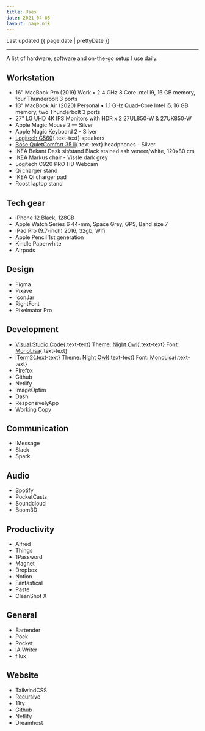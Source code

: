 ```yaml
---
title: Uses
date: 2021-04-05
layout: page.njk
---
```


<p class="text-textSubtle">Last updated {{ page.date | prettyDate }}</p>

---

A list of hardware, software and on-the-go setup I use daily.

## Workstation

- 16" MacBook Pro (2019)
  <span class="text-textSubtle text-14">Work • 2.4 GHz 8 Core Intel i9, 16 GB memory, four Thunderbolt 3 ports</span>
- 13" MacBook Air (2020)
  <span class="text-textSubtle text-14">Personal • 1.1 GHz Quad-Core Intel i5, 16 GB memory, two Thunderbolt 3 ports</span>
- 27" LG UHD 4K IPS Monitors with HDR <span class="text-textSubtle text-14">x 2</span>
  <span class="text-textSubtle text-14">27UL850-W & 27UK850-W</span>
- Apple Magic Mouse 2 — Silver
- Apple Magic Keyboard 2 - Silver
- [Logitech G560](https://www.logitechg.com/en-au/products/gaming-audio/g560-rgb-gaming-speakers.980-001303.html){.text-text} speakers
- [Bose QuietComfort 35 ii](https://www.bose.com.au/en_au/products/headphones/over_ear_headphones/quietcomfort-35-wireless-ii.html#v=qc35_ii_black){.text-text} headphones - Silver
- IKEA Bekant Desk sit/stand
  <span class="text-textSubtle text-14">Black stained ash veneer/white, 120x80 cm</span>
- IKEA Markus chair - Vissle dark grey
- Logitech C920 PRO HD Webcam
- Qi charger stand
- IKEA Qi charger pad
- Roost laptop stand

## Tech gear

- iPhone 12
  <span class="text-textSubtle text-14">Black, 128GB</span>
- Apple Watch Series 6
  <span class="text-textSubtle text-14">44-mm, Space Grey, GPS, Band size 7</span>
- iPad Pro (9.7-inch)
  <span class="text-textSubtle text-14">2016, 32gb, Wifi</span>
- Apple Pencil
  <span class="text-textSubtle text-14">1st generation</span>
- Kindle Paperwhite
- Airpods

## Design

- Figma
- Pixave
- IconJar
- RightFont
- Pixelmator Pro

## Development

- [Visual Studio Code](https://code.visualstudio.com/){.text-text}
  <span class="text-textSubtle text-14">Theme:</span> [Night Owl](https://marketplace.visualstudio.com/items?itemName=sdras.night-owl){.text-text}
  <span class="text-textSubtle text-14">Font:</span> [MonoLisa](https://www.monolisa.dev/){.text-text}
- [iTerm2](https://iterm2.com/){.text-text}
  <span class="text-textSubtle text-14">Theme:</span> [Night Owl](https://github.com/nickcernis/iterm2-night-owl){.text-text}
  <span class="text-textSubtle text-14">Font:</span> [MonoLisa](https://www.monolisa.dev/){.text-text}
- Firefox
- Github
- Netlify
- ImageOptim
- Dash
- ResponsivelyApp
- Working Copy

## Communication

- iMessage
- Slack
- Spark

## Audio

- Spotify
- PocketCasts
- Soundcloud
- Boom3D

## Productivity

- Alfred
- Things
- 1Password
- Magnet
- Dropbox
- Notion
- Fantastical
- Paste
- CleanShot X

## General

- Bartender
- Pock
- Rocket
- iA Writer
- f.lux

## Website

- TailwindCSS
- Recursive
- 11ty
- Github
- Netlify
- Dreamhost
